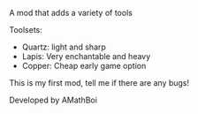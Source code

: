 A mod that adds a variety of tools

Toolsets:
- Quartz: light and sharp
- Lapis: Very enchantable and heavy
- Copper: Cheap early game option

This is my first mod, tell me if there are any bugs!

Developed by AMathBoi
